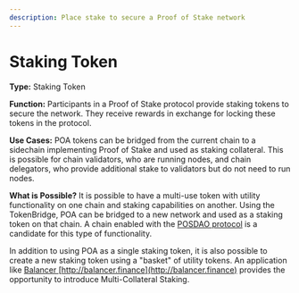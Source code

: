 ```yaml
---
description: Place stake to secure a Proof of Stake network
---
```


# Staking Token

**Type:** Staking Token

**Function:**  Participants in a Proof of Stake protocol provide staking tokens to secure the network. They receive rewards in exchange for locking these tokens in the protocol.

**Use Cases:** POA tokens can be bridged from the current chain to a sidechain implementing Proof of Stake and used as staking collateral. This is possible for chain validators, who are running nodes, and chain delegators, who provide additional stake to validators but do not need to run nodes.

**What is Possible?** It is possible to have a multi-use token with utility functionality on one chain and staking capabilities on another. Using the TokenBridge, POA can be bridged to a new network and used as a staking token on that chain. A chain enabled with the [POSDAO protocol](https://www.xdaichain.com/for-validators/posdao-whitepaper) is a candidate for this type of functionality.

In addition to using POA as a single staking token, it is also possible to create a new staking token using a "basket" of utility tokens. An application like [Balancer  ](http://balancer.finance)[http://balancer.finance](http://balancer.finance) provides the opportunity to introduce Multi-Collateral Staking.
